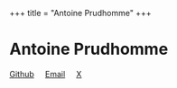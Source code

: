 +++
title = "Antoine Prudhomme"
+++

# Antoine Prudhomme

[Github](https://github.com/antoineprdhmm) &nbsp;&nbsp;&nbsp; [Email](antoineprudhomme5@gmail.com) &nbsp;&nbsp;&nbsp; [X](https://x.com/antoineprdhmm)
